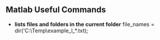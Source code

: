 ## Matlab Useful Commands
- **lists files and folders in the current folder**
file_names = dir('C:\Temp\example_l_*.txt);
